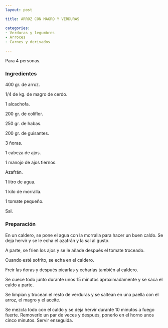 ```yaml
---
layout: post

title: ARROZ CON MAGRO Y VERDURAS

categories:
- Verduras y legumbres
- Arroces
- Carnes y derivados

---
```

Para 4 personas.

<h3>Ingredientes</h3>

400 gr. de arroz.

1/4 de kg. de magro de cerdo.

1 alcachofa.

200 gr. de coliflor.

250 gr. de habas.

200 gr. de guisantes.

3 ñoras.

1 cabeza de ajos.

1 manojo de ajos tiernos.

Azafrán.

1 litro de agua.

1 kilo de morralla.

1 tomate pequeño.

Sal.

<h3>Preparación</h3>

En un caldero, se pone el agua con la morralla para hacer un buen caldo. Se deja hervir y se le echa el azafrán y la sal al gusto.

A parte, se frien los ajos y se le añade después el tomate troceado.

Cuando esté sofrito, se echa en el caldero.

Freir las ñoras y después picarlas y echarlas también al caldero.

Se cuece todo junto durante unos 15 minutos aproximadamente y se saca el caldo a parte.

Se limpian y trocean el resto de verduras y se saltean en una paella con el arroz, el magro y el aceite.

Se mezcla todo con el caldo y se deja hervir durante 10 minutos a fuego fuerte. Removerlo un par de veces y después, ponerlo en el horno unos cinco minutos. Servir enseguida.